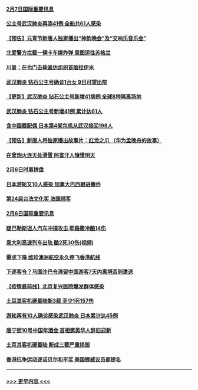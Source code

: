 #### [2月7日国际重要讯息](../pages/prog202/a102771747.md?t=02072055) 
#### [公主号武汉肺炎再添41例 全船共61人感染](../pages/prog202/a102771703.md?t=02072055) 
#### [【预告】元宵节新唐人独家播出“神韵晚会”及“交响乐音乐会”](../pages/prog202/a102767674.md?t=02072055) 
#### [北爱警方拦截一辆卡车绑炸弹 意图运往苏格兰](../pages/prog202/a102771609.md?t=02072055) 
#### [川普：在也门击毙盖达组织首脑拉伊米](../pages/prog202/a102771528.md?t=02072055) 
#### [武汉肺炎 钻石公主号确诊1台女 9日可望出院](../pages/prog202/a102771518.md?t=02072055) 
#### [【更新】武汉肺炎 钻石公主号新增41病例 全球8种隔离场地](../pages/prog202/a102770740.md?t=02072055) 
#### [武汉肺炎 钻石公主号新增41例 累计达61人](../pages/prog202/a102771486.md?t=02072055) 
#### [含中国籍配偶 日本第4架包机从武汉接回198人](../pages/prog202/a102771472.md?t=02072055) 
#### [【预告】新唐人将独家播出故事片：红龙之爪 （华为孟晚舟的故事）](../pages/prog202/a102767728.md?t=02072055) 
#### [在曾炮火连天处滑雪 阿富汗人憧憬明天](../pages/prog202/a102771290.md?t=02072055) 
#### [2月6日时事拼盘](../pages/prog202/a102771225.md?t=02072055) 
#### [日本游轮又10人感染 加拿大巴西跟进撤侨](../pages/prog202/a102771084.md?t=02072055) 
#### [第24届台法文化奖 法国颁奖](../pages/prog202/a102771032.md?t=02072055) 
#### [2月6日国际重要讯息](../pages/prog202/a102770794.md?t=02072055) 
#### [疑巴勒斯坦人汽车冲撞攻击 耶路撒冷酿14伤](../pages/prog202/a102770586.md?t=02072055) 
#### [意大利高速列车出轨 酿2死30伤(视频)](../pages/prog202/a102770762.md?t=02072055) 
#### [需求下降 维珍澳洲航空永久停飞香港航线](../pages/prog202/a102770751.md?t=02072055) 
#### [下逐客令？马国沙巴令滞留中国游客7天内离境否则遣送](../pages/prog202/a102770640.md?t=02072055) 
#### [【疫情最前线】北京复兴医院爆发群体感染](../pages/prog202/a102770602.md?t=02072055) 
#### [土耳其客机硬着陆断3截 至少1死157伤](../pages/prog202/a102770508.md?t=02072055) 
#### [游轮再有10人确诊感染武汉肺炎 日本累计达45例](../pages/prog202/a102770476.md?t=02072055) 
#### [唐宁街10号中国年酒会 首相邀英华人辞旧迎新](../pages/prog202/a102770458.md?t=02072055) 
#### [土耳其客机硬着陆 断成三截严重损毁](../pages/prog202/a102770239.md?t=02072055) 
#### [香港抗争运动逐诺贝尔和平奖 美国挪威议员都提名](../pages/prog202/a102770390.md?t=02072055) 

----
#### [ >>> 更早内容 <<< ](../indexes/prog202-earlier.md)
